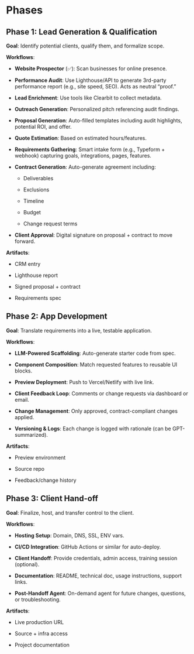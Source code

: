 # Phases

## Phase 1: Lead Generation & Qualification

**Goal**: Identify potential clients, qualify them, and formalize scope.

**Workflows**:

- **Website Prospector** (✅): Scan businesses for online presence.

- **Performance Audit**: Use Lighthouse/API to generate 3rd-party performance report (e.g., site speed, SEO). Acts as neutral “proof.”

- **Lead Enrichment**: Use tools like Clearbit to collect metadata.

- **Outreach Generation**: Personalized pitch referencing audit findings.

- **Proposal Generation**: Auto-filled templates including audit highlights, potential ROI, and offer.

- **Quote Estimation**: Based on estimated hours/features.

- **Requirements Gathering**: Smart intake form (e.g., Typeform + webhook) capturing goals, integrations, pages, features.

- **Contract Generation**: Auto-generate agreement including:
    - Deliverables

    - Exclusions

    - Timeline

    - Budget

    - Change request terms

- **Client Approval**: Digital signature on proposal + contract to move forward.

**Artifacts**:

- CRM entry

- Lighthouse report

- Signed proposal + contract

- Requirements spec

## Phase 2: App Development

**Goal**: Translate requirements into a live, testable application.

**Workflows**:

- **LLM-Powered Scaffolding**: Auto-generate starter code from spec.

- **Component Composition**: Match requested features to reusable UI blocks.

- **Preview Deployment**: Push to Vercel/Netlify with live link.

- **Client Feedback Loop**: Comments or change requests via dashboard or email.

- **Change Management**: Only approved, contract-compliant changes applied.

- **Versioning & Logs**: Each change is logged with rationale (can be GPT-summarized).

**Artifacts**:

- Preview environment

- Source repo

- Feedback/change history

## Phase 3: Client Hand-off

**Goal**: Finalize, host, and transfer control to the client.

**Workflows**:

- **Hosting Setup**: Domain, DNS, SSL, ENV vars.

- **CI/CD Integration**: GitHub Actions or similar for auto-deploy.

- **Client Handoff**: Provide credentials, admin access, training session (optional).

- **Documentation**: README, technical doc, usage instructions, support links.

- **Post-Handoff Agent**: On-demand agent for future changes, questions, or troubleshooting.

**Artifacts**:

- Live production URL

- Source + infra access

- Project documentation
